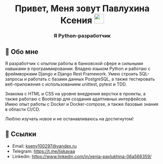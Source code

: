 <h1 align="center">Привет, Меня зовут Павлухина Ксения</a> 
<img src="https://github.com/blackcater/blackcater/raw/main/images/Hi.gif" height="32"/></h1>
<h3 align="center">Я Python-разработчик</h3>


## 🚀 Обо мне

Я разработчик с опытом работы в банковской сфере и сильными навыками в программировании. Владею языком Python и работаю с фреймворками Django и Django Rest Framework. Умею строить SQL-запросы и работать с базами данных PostgreSQL, а также тестировать веб-приложения с использованием unittest, pytest и TDD.

Знакома с HTML и CSS на уровне внедрения верстки в проекты, а также работаю с Bootstrap для создания адаптивных интерфейсов. Имею опыт работы с Docker и Docker-compose, а также базовые знания в области CI/CD.

Люблю изучать новое и не останавливаюсь на достигнутом!



## 🔗 Ссылки

- Email: kseny100297@yandex.ru
- Telegram: https://t.me/liskayaa
- Linkedin: https://www.linkedin.com/in/xenia-pavlukhina-06a566359/
